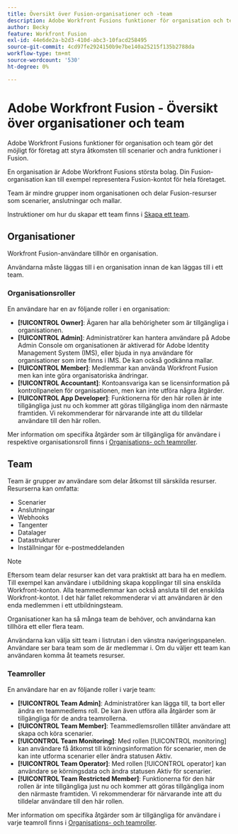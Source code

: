 ```yaml
---
title: Översikt över Fusion-organisationer och -team
description: Adobe Workfront Fusions funktioner för organisation och team gör det möjligt för företag att styra åtkomsten till scenarier och andra funktioner i Fusion.
author: Becky
feature: Workfront Fusion
exl-id: 44e6de2a-b2d3-410d-abc3-10facd258495
source-git-commit: 4cd97fe2924150b9e7be140a25215f135b2788da
workflow-type: tm+mt
source-wordcount: '530'
ht-degree: 0%

---
```


# Adobe Workfront Fusion - Översikt över organisationer och team

Adobe Workfront Fusions funktioner för organisation och team gör det möjligt för företag att styra åtkomsten till scenarier och andra funktioner i Fusion.

En organisation är Adobe Workfront Fusions största bolag. Din Fusion-organisation kan till exempel representera Fusion-kontot för hela företaget.

Team är mindre grupper inom organisationen och delar Fusion-resurser som scenarier, anslutningar och mallar.

Instruktioner om hur du skapar ett team finns i [Skapa ett team](/help/workfront-fusion/set-up-and-manage-workfront-fusion/set-up-and-manage-orgs-and-teams/set-up-orgs-teams-and-users/create-a-team.md).

## Organisationer

Workfront Fusion-användare tillhör en organisation.

Användarna måste läggas till i en organisation innan de kan läggas till i ett team.

### Organisationsroller

En användare har en av följande roller i en organisation:

* **[!UICONTROL Owner]**: Ägaren har alla behörigheter som är tillgängliga i organisationen.
* **[!UICONTROL Admin]**: Administratörer kan hantera användare på Adobe Admin Console om organisationen är aktiverad för Adobe Identity Management System (IMS), eller bjuda in nya användare för organisationer som inte finns i IMS. De kan också godkänna mallar.
* **[!UICONTROL Member]**: Medlemmar kan använda Workfront Fusion men kan inte göra organisatoriska ändringar.
* **[!UICONTROL Accountant]**: Kontoansvariga kan se licensinformation på kontrollpanelen för organisationen, men kan inte utföra några åtgärder.
* **[!UICONTROL App Developer]**: Funktionerna för den här rollen är inte tillgängliga just nu och kommer att göras tillgängliga inom den närmaste framtiden. Vi rekommenderar för närvarande inte att du tilldelar användare till den här rollen.

Mer information om specifika åtgärder som är tillgängliga för användare i respektive organisationsroll finns i [Organisations- och teamroller](/help/workfront-fusion/references/licenses-and-roles/organization-roles.md).

## Team

Team är grupper av användare som delar åtkomst till särskilda resurser. Resurserna kan omfatta:

* Scenarier
* Anslutningar
* Webhooks
* Tangenter
* Datalager
* Datastrukturer
* Inställningar för e-postmeddelanden

>[!NOTE]
>
>Eftersom team delar resurser kan det vara praktiskt att bara ha en medlem. Till exempel kan användare i utbildning skapa kopplingar till sina enskilda Workfront-konton. Alla teammedlemmar kan också ansluta till det enskilda Workfront-kontot. I det här fallet rekommenderar vi att användaren är den enda medlemmen i ett utbildningsteam.

Organisationer kan ha så många team de behöver, och användarna kan tillhöra ett eller flera team.

Användarna kan välja sitt team i listrutan i den vänstra navigeringspanelen. Användare ser bara team som de är medlemmar i. Om du väljer ett team kan användaren komma åt teamets resurser.

### Teamroller

En användare har en av följande roller i varje team:

* **[!UICONTROL Team Admin]**: Administratörer kan lägga till, ta bort eller ändra en teammedlems roll. De kan även utföra alla åtgärder som är tillgängliga för de andra teamrollerna.
* **[!UICONTROL Team Member]**: Teammedlemsrollen tillåter användare att skapa och köra scenarier.
* **[!UICONTROL Team Monitoring]**: Med rollen [!UICONTROL monitoring] kan användare få åtkomst till körningsinformation för scenarier, men de kan inte utforma scenarier eller ändra statusen Aktiv.
* **[!UICONTROL Team Operator]**: Med rollen [!UICONTROL operator] kan användare se körningsdata och ändra statusen Aktiv för scenarier.
* **[!UICONTROL Team Restricted Member]**: Funktionerna för den här rollen är inte tillgängliga just nu och kommer att göras tillgängliga inom den närmaste framtiden. Vi rekommenderar för närvarande inte att du tilldelar användare till den här rollen.

Mer information om specifika åtgärder som är tillgängliga för användare i varje teamroll finns i [Organisations- och teamroller](/help/workfront-fusion/references/licenses-and-roles/organization-roles.md).
